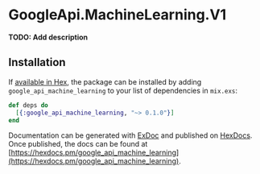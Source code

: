 # GoogleApi.MachineLearning.V1

**TODO: Add description**

## Installation

If [available in Hex](https://hex.pm/docs/publish), the package can be installed
by adding `google_api_machine_learning` to your list of dependencies in `mix.exs`:

```elixir
def deps do
  [{:google_api_machine_learning, "~> 0.1.0"}]
end
```

Documentation can be generated with [ExDoc](https://github.com/elixir-lang/ex_doc)
and published on [HexDocs](https://hexdocs.pm). Once published, the docs can
be found at [https://hexdocs.pm/google_api_machine_learning](https://hexdocs.pm/google_api_machine_learning).
